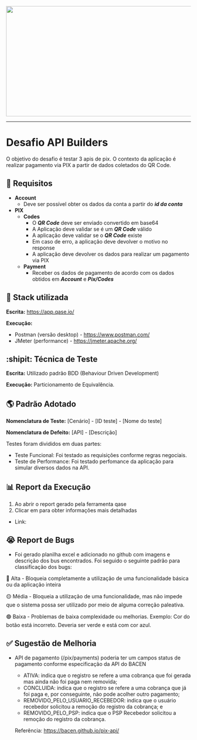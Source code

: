 <div align="center">
  <img src="https://media.giphy.com/media/dWesBcTLavkZuG35MI/giphy.gif" width="600" height="300"/>
</div>

---

# Desafio API Builders

O objetivo do desafio é testar 3 apis de pix. O contexto da aplicação é realizar pagamento via PIX a partir de dados coletados do QR Code.

## :pushpin: Requisitos

- **Account**
    - Deve ser possível obter os dados da conta a partir do ***id da conta***
- **PIX**
    - **Codes**
        - O ***QR Code*** deve ser enviado convertido em base64
        - A Aplicação deve validar se é um ***QR Code*** válido
        - A aplicação deve validar se o ***QR Code*** existe
        - Em caso de erro, a aplicação deve devolver o motivo no response
        - A aplicação deve devolver os dados para realizar um pagamento via PIX
    - **Payment**
        - Receber os dados de pagamento de acordo com os dados obtidos em ***Account*** e ***Pix/Codes***


## :wrench: Stack utilizada

**Escrita:** https://app.qase.io/

**Execução:** 
  - Postman (versão desktop) - https://www.postman.com/
  - JMeter (performance) - https://jmeter.apache.org/


## :shipit:  Técnica de Teste

**Escrita:** Utilizado padrão BDD (Behaviour Driven Development)

**Execução:** Particionamento de Equivalência.

## :earth_americas: Padrão Adotado

**Nomenclatura de Teste:** [Cenário] - [ID teste] - [Nome do teste]

**Nomenclatura de Defeito:** [API] - [Descrição]

Testes foram divididos em duas partes:

- Teste Funcional: Foi testado as requisições conforme regras negociais.
- Teste de Performance: Foi testado perfomance da aplicação para simular diversos dados na API.


## :bar_chart: Report da Execução

1. Ao abrir o report gerado pela ferramenta qase 
2. Clicar em <Result> para obter informações mais detalhadas

- Link:

## :sob: Report de Bugs

- Foi gerado planilha excel e adicionado no github com imagens e descrição dos bus encontrados. Foi seguido o seguinte padrão para classificação dos bugs:

:red_circle: Alta - Bloqueia completamente a utilização de uma funcionalidade básica ou da aplicação inteira

:yellow_circle: Média - Bloqueia a utilização de uma funcionalidade, mas não impede que o sistema possa ser utilizado por meio de alguma correção paleativa.

:green_circle: Baixa - Problemas de baixa complexidade ou melhorias. Exemplo: Cor do botão está incorreto. Deveria ser verde e está com cor azul.

## :white_check_mark: Sugestão de Melhoria

- API de pagamento (/pix/payments) poderia ter um campos status de pagamento conforme especificação da API do BACEN
  - ATIVA: indica que o registro se refere a uma cobrança que foi gerada mas ainda não foi paga nem removida;
  - CONCLUIDA: indica que o registro se refere a uma cobrança que já foi paga e, por conseguinte, não pode acolher outro pagamento;
  - REMOVIDO_PELO_USUARIO_RECEBEDOR: indica que o usuário recebedor solicitou a remoção do registro da cobrança; e
  - REMOVIDO_PELO_PSP: indica que o PSP Recebedor solicitou a remoção do registro da cobrança.
  
  Referência: https://bacen.github.io/pix-api/
  

